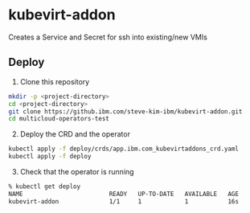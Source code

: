 # kubevirt-addon

Creates a Service and Secret for ssh into existing/new VMIs

## Deploy

1. Clone this repository
```bash
mkdir -p <project-directory>
cd <project-directory>
git clone https://github.ibm.com/steve-kim-ibm/kubevirt-addon.git
cd multicloud-operators-test
```

2. Deploy the CRD and the operator
```bash
kubectl apply -f deploy/crds/app.ibm.com_kubevirtaddons_crd.yaml
kubectl apply -f deploy
```

3. Check that the operator is running
```bash
% kubectl get deploy 
NAME                        READY   UP-TO-DATE   AVAILABLE   AGE
kubevirt-addon              1/1     1            1           16s
```
